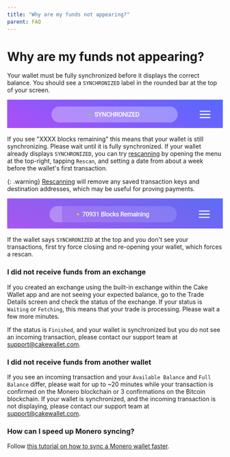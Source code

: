 ```yaml
---
title: "Why are my funds not appearing?"
parent: FAQ
---
```


# Why are my funds not appearing?  

Your wallet must be fully synchronized before it displays the correct balance. You should see a `SYNCHRONIZED` label in the rounded bar at the top of your screen.

[![Synchronized](/images/funds-1.jpg)](/images/funds-1.jpg)

If you see "XXXX blocks remaining" this means that your wallet is still synchronizing. Please wait until it is fully synchronized. If your wallet already displays `SYNCHRONIZED`, you can try [rescanning](../../features/advanced/rescan-wallet/) by opening the menu at the top-right, tapping `Rescan`, and setting a date from about a week before the wallet's first transaction.

{: .warning}
[Rescanning](../../features/advanced/rescan-wallet/) will remove any saved transaction keys and destination addresses, which may be useful for proving payments.

[![Syncing](/images/funds-2.jpg)](/images/funds-2.jpg)

If the wallet says `SYNCHRONIZED` at the top and you don't see your transactions, first try force closing and re-opening your wallet, which forces a rescan.

### I did not receive funds from an exchange  

If you created an exchange using the built-in exchange within the Cake Wallet app and are not seeing your expected balance, go to the Trade Details screen and check the status of the exchange. If your status is `Waiting` or `Fetching`, this means that your trade is processing. Please wait a few more minutes.

If the status is `Finished`, and your wallet is synchronized but you do not see an incoming transaction, please contact our support team at [support@cakewallet.com](mailto:support@cakewallet.com).

### I did not receive funds from another wallet

If you see an incoming transaction and your `Available Balance` and `Full Balance` differ, please wait for up to ~20 minutes while your transaction is confirmed on the Monero blockchain or 3 confirmations on the Bitcoin blockchain. If your wallet is synchronized, and the incoming transaction is not displaying, please contact our support team at [support@cakewallet.com](mailto:support@cakewallet.com).

### How can I speed up Monero syncing?

Follow [this tutorial on how to sync a Monero wallet faster](https://guides.monero.com/docs/tutorials/sync-faster/).
